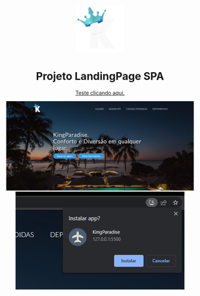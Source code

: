 <h1 align="center">
<img src="https://github.com/leomvidal10/LandingPage/blob/main/resources/img/logo.png?raw=true" alt="logo">
</h1>
<h1 align="center">
Projeto LandingPage SPA
</h1>
<p align="center">
<a href="https://leomvidal10.github.io/LandingPageSPA/">Teste clicando aqui.</a>
</p>
<div>
<img src="https://github.com/leomvidal10/LandingPage/blob/main/resources/img/img.png?raw=true" alt="preview">
</div>
<div align="center">
<img src="https://github.com/leomvidal10/LandingPage/blob/main/resources/img/installApp.png?raw=true" alt="preview">
</div>

